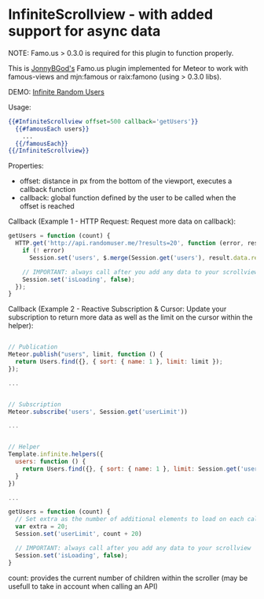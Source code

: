 # InfiniteScrollview - with added support for async data

NOTE: Famo.us > 0.3.0 is required for this plugin to function properly. 

This is [JonnyBGod's](https://github.com/JonnyBGod/famous-infinitescroll) Famo.us plugin implemented for Meteor to work with famous-views and mjn:famous or raix:famono (using > 0.3.0 libs).


DEMO: [Infinite Random Users](http://infinitescroll.meteor.com)



Usage:

```handlebars
{{#InfiniteScrollview offset=500 callback='getUsers'}}
  {{#famousEach users}}
    ...
  {{/famousEach}}
{{/InfiniteScrollview}}
```

Properties:
  * offset: distance in px from the bottom of the viewport, executes a callback function
  * callback: global function defined by the user to be called when the offset is reached


Callback (Example 1 - HTTP Request: Request more data on callback):

```js
getUsers = function (count) {
  HTTP.get('http://api.randomuser.me/?results=20', function (error, result) {
    if (! error)
      Session.set('users', $.merge(Session.get('users'), result.data.results));

    // IMPORTANT: always call after you add any data to your scrollview (takes care of the async aspect)
    Session.set('isLoading', false);
  });
}
```


Callback (Example 2 - Reactive Subscription & Cursor: Update your subscription to return more data as well as the limit on the cursor within the helper):

```js

// Publication
Meteor.publish("users", limit, function () {
  return Users.find({}, { sort: { name: 1 }, limit: limit });
});

...


// Subscription
Meteor.subscribe('users', Session.get('userLimit'))

...


// Helper
Template.infinite.helpers({
  users: function () {
    return Users.find({}, { sort: { name: 1 }, limit: Session.get('userLimit') });
  }
})

...

getUsers = function (count) {
  // Set extra as the number of additional elements to load on each callback;
  var extra = 20;
  Session.set('userLimit', count + 20)

  // IMPORTANT: always call after you add any data to your scrollview
  Session.set('isLoading', false);
}
```

count: provides the current number of children within the scroller (may be usefull to take in account when calling an API)
